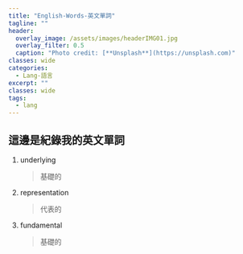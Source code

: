 ```yaml
---
title: "English-Words-英文單詞"
tagline: ""
header:
  overlay_image: /assets/images/headerIMG01.jpg
  overlay_filter: 0.5
  caption: "Photo credit: [**Unsplash**](https://unsplash.com)"
classes: wide
categories:
  - Lang-語言
excerpt: ""
classes: wide
tags:
  - lang
---
```


## 這邊是紀錄我的英文單詞

1. underlying
	> 基礎的
2. representation
	> 代表的
3. fundamental 
	> 基礎的
<!--stackedit_data:
eyJoaXN0b3J5IjpbNDE1ODU2ODM4XX0=
-->